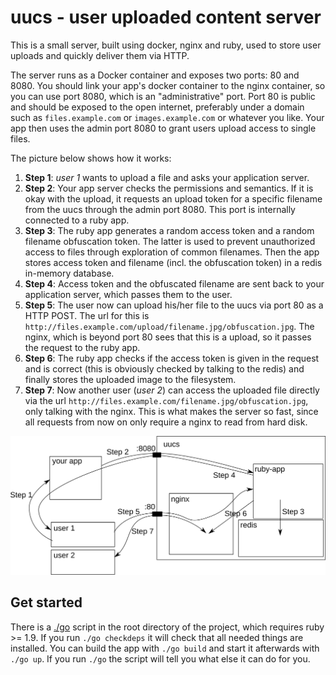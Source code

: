uucs - user uploaded content server
====================

This is a small server, built using docker, nginx and ruby, used to store user uploads and quickly deliver them via HTTP.

The server runs as a Docker container and exposes two ports: 80 and 8080. You should link your app's docker container
to the nginx container, so you can use port 8080, which is an "administrative" port. Port 80 is public and should be exposed
to the open internet, preferably under a domain such as `files.example.com` or `images.example.com` or whatever you like.
Your app then uses the admin port 8080 to grant users upload access to single files.

The picture below shows how it works:

1. **Step 1**: *user 1* wants to upload a file and asks your application server.
2. **Step 2**: Your app server checks the permissions and semantics. If it is okay with the upload, it requests an upload
token for a specific filename from the uucs through the admin port 8080. This port is internally connected to 
a ruby app.
3. **Step 3**: The ruby app generates a random access token and a random filename obfuscation token. The latter is used to
prevent unauthorized access to files through exploration of common filenames. Then the app stores access token and filename
(incl. the obfuscation token) in a redis in-memory database.
4. **Step 4**: Access token and the obfuscated filename are sent back to your application server, which passes them to the user.
5. **Step 5**: The user now can upload his/her file to the uucs via port 80 as a HTTP POST. The url for this is
`http://files.example.com/upload/filename.jpg/obfuscation.jpg`. The nginx, which is beyond port 80 sees that this is a upload, so
it passes the request to the ruby app.
6. **Step 6**: The ruby app checks if the access token is given in the request and is correct (this is obviously checked
by talking to the redis) and finally stores the uploaded image to the filesystem.
7. **Step 7**: Now another user (*user 2*) can access the uploaded file directly via the url `http://files.example.com/filename.jpg/obfuscation.jpg`,
only talking with the nginx. This is what makes the server so fast, since all requests from now on only require a nginx to read from
hard disk.


![Schematic of a typical use case](doc/schematic.svg)

Get started
-----------

There is a [./go](go) script in the root directory of the project, which requires ruby >= 1.9. If you run `./go checkdeps` it will check that all needed things are installed.
You can build the app with `./go build` and start it afterwards with `./go up`. If you run `./go` the script will tell you what else it can do for you.

